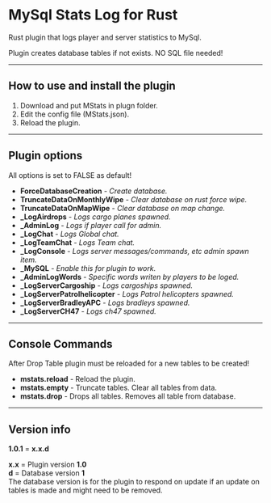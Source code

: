 # MySql Stats Log for Rust

Rust plugin that logs player and server statistics to MySql.

Plugin creates database tables if not exists. NO SQL file needed!

------

## How to use and install the plugin

1. Download and put MStats in plugn folder.
2. Edit the config file (MStats.json).
3. Reload the plugin.

------

## Plugin options

All options is set to FALSE as default!</br>

* **ForceDatabaseCreation** - *Create database.*
* **TruncateDataOnMonthlyWipe** - *Clear database on rust force wipe.*
* **TruncateDataOnMapWipe** - *Clear database on map change.*
* **_LogAirdrops** - *Logs cargo planes spawned.*
* **_AdminLog** - *Logs if player call for admin.*
* **_LogChat** - *Logs Global chat.*
* **_LogTeamChat** - *Logs Team chat.*
* **_LogConsole** - *Logs server messages/commands, etc admin spawn item.*
* **_MySQL** - *Enable this for plugin to work.*
* **_AdminLogWords** - *Specific words writen by players to be loged.*
* **_LogServerCargoship** - *Logs cargoships spawned.*
* **_LogServerPatrolhelicopter** - *Logs Patrol helicopters spawned.*
* **_LogServerBradleyAPC** - *Logs bradleys spawned.*
* **_LogServerCH47** - *Logs ch47 spawned.*

------

## Console Commands

After Drop Table plugin must be reloaded for a new tables to be created!</br>

* **mstats.reload**  - Reload the plugin.
* **mstats.empty**  - Truncate tables. Clear all tables from data.
* **mstats.drop**   - Drops all tables. Removes all table from database.

------

## Version info

**1.0.1** = **x.x.d**</br>

**x.x** = Plugin version **1.0** </br>
**d** = Database version **1**</br>
The database version is for the plugin to respond on update if an update on tables is made and might need to be removed.
